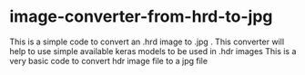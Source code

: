 # image-converter-from-hrd-to-jpg
This is a simple code to convert an .hrd image to .jpg .  This converter will help to use simple available keras models to be used in .hdr images
This is a very basic code to convert hdr image file to a jpg file
